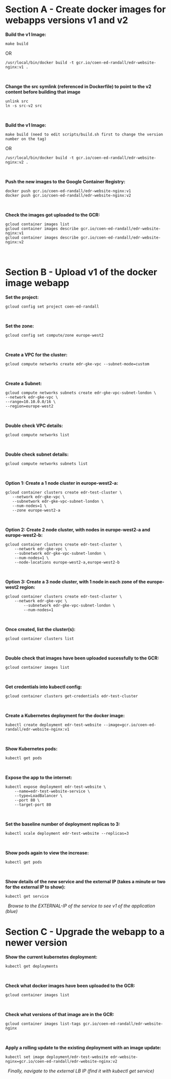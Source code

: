 # Section A - Create docker images for webapps versions v1 and v2

**Build the v1 Image:**
```
make build
```
OR
```
/usr/local/bin/docker build -t gcr.io/coen-ed-randall/edr-website-nginx:v1 .
```
&nbsp;

**Change the src symlink (referenced in Dockerfile) to point to the v2 content before building that image**
```
unlink src
ln -s src-v2 src
```
&nbsp;

**Build the v1 Image:**
```
make build (need to edit scripts/build.sh first to change the version number on the tag)
```
OR
```
/usr/local/bin/docker build -t gcr.io/coen-ed-randall/edr-website-nginx:v2 .
```
&nbsp;

**Push the new images to the Google Container Registry:**
```
docker push gcr.io/coen-ed-randall/edr-website-nginx:v1
docker push gcr.io/coen-ed-randall/edr-website-nginx:v2
```
&nbsp;

**Check the images got uploaded to the GCR:**
```
gcloud container images list
gcloud container images describe gcr.io/coen-ed-randall/edr-website-nginx:v1
gcloud container images describe gcr.io/coen-ed-randall/edr-website-nginx:v2
```
&nbsp;
&nbsp;
&nbsp;
&nbsp;
# Section B - Upload v1 of the docker image webapp

**Set the project:**
```
gcloud config set project coen-ed-randall
```
&nbsp;

**Set the zone:**
```
gcloud config set compute/zone europe-west2
```
&nbsp;

**Create a VPC for the cluster:**
```
gcloud compute networks create edr-gke-vpc --subnet-mode=custom
```
&nbsp;

**Create a Subnet:**
```
gcloud compute networks subnets create edr-gke-vpc-subnet-london \
--network edr-gke-vpc \
--range=10.10.0.0/16 \
--region=europe-west2
```  
&nbsp;

**Double check VPC details:**
```
gcloud compute networks list
```
&nbsp;

**Double check subnet details:**
```
gcloud compute networks subnets list
```
&nbsp;

**Option 1: Create a 1 node cluster in europe-west2-a:**
```
gcloud container clusters create edr-test-cluster \
   --network edr-gke-vpc \
   --subnetwork edr-gke-vpc-subnet-london \
   --num-nodes=1 \
   --zone europe-west2-a
```
&nbsp;

**Option 2: Create 2 node cluster, with nodes in europe-west2-a and europe-west2-b:**
```
gcloud container clusters create edr-test-cluster \
    --network edr-gke-vpc \
    --subnetwork edr-gke-vpc-subnet-london \
    --num-nodes=1 \
    --node-locations europe-west2-a,europe-west2-b
```
&nbsp;

**Option 3: Create a 3 node cluster, with 1 node in each zone of the europe-west2 region:**
```
gcloud container clusters create edr-test-cluster \
    --network edr-gke-vpc \
        --subnetwork edr-gke-vpc-subnet-london \
        --num-nodes=1
```
&nbsp;

**Once created, list the cluster(s):**
```
gcloud container clusters list
```
&nbsp;

**Double check that images have been uploaded sucessfully to the GCR:**
```
gcloud container images list
```
&nbsp;

**Get credentials into kubectl config:**
```
gcloud container clusters get-credentials edr-test-cluster
```
&nbsp;

**Create a Kubernetes deployment for the docker image:**
```
kubectl create deployment edr-test-website --image=gcr.io/coen-ed-randall/edr-website-nginx:v1
```
&nbsp;

**Show Kubernetes pods:**
```
kubectl get pods
```
&nbsp;

**Expose the app to the internet:**
```
kubectl expose deployment edr-test-website \
    --name=edr-test-website-service \
    --type=LoadBalancer \
    --port 80 \
    --target-port 80
```
&nbsp;

**Set the baseline number of deployment replicas to 3:**
```
kubectl scale deployment edr-test-website --replicas=3
```
&nbsp;

**Show pods again to view the increase:**
```
kubectl get pods
```
&nbsp;

**Show details of the new service and the external IP (takes a minute or two for the external IP to show):**
```
kubectl get service
```
&nbsp;
_Browse to the EXTERNAL-IP of the service to see v1 of the application (blue)_
&nbsp;
&nbsp;
&nbsp;
&nbsp;
# Section C - Upgrade the webapp to a newer version

**Show the current kubernetes deployment:**
```
kubectl get deployments
```
&nbsp;

**Check what docker images have been uploaded to the GCR:**
```
gcloud container images list
```
&nbsp;

**Check what versions of that image are in the GCR:**
```
gcloud container images list-tags gcr.io/coen-ed-randall/edr-website-nginx
```
&nbsp;

**Apply a rolling update to the existing deployment with an image update:**
```
kubectl set image deployment/edr-test-website edr-website-nginx=gcr.io/coen-ed-randall/edr-website-nginx:v2
```
&nbsp;
_Finally, navigate to the external LB IP (find it with kubectl get service)_


